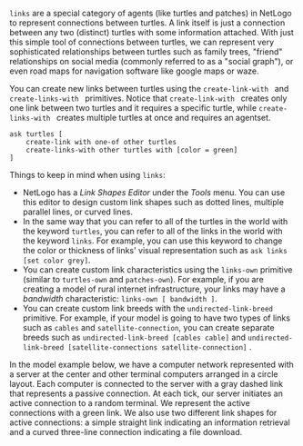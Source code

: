 `links` are a special category of agents (like turtles and patches) in NetLogo to represent connections between turtles. A link itself is just a connection between any two (distinct) turtles with some information attached. With just this simple tool of connections between turtles, we can represent very sophisticated relationships between turtles such as family trees, "friend" relationships on social media (commonly referred to as a "social graph"), or even road maps for navigation software like google maps or waze.



You can create new links between turtles using the `create-link-with ` and `create-links-with ` primitives. Notice that `create-link-with ` creates only one link between two turtles and it requires a specific turtle, while  `create-links-with ` creates multiple turtles at once and requires an agentset.



```
ask turtles [
	create-link with one-of other turtles
	create-links-with other turtles with [color = green]
]
```



Things to keep in mind when using `links`: 

* NetLogo has a *Link Shapes Editor* under the *Tools* menu. You can use this editor to design custom link shapes such as dotted lines, multiple parallel lines, or curved lines.
* In the same way that you can refer to all of the turtles in the world with the keyword `turtles`, you can refer to all of the links in the world with the keyword `links`. For example, you can use this keyword to change the color or thickness of links' visual representation such as `ask links [set color grey]`.
* You can create custom link characteristics using the `links-own` primitive (similar to `turtles-own` and `patches-own`). For example, if you are creating a model of rural internet infrastructure, your links may have a *bandwidth* characteristic: `links-own [ bandwidth ]`.
* You can create custom link breeds with the `undirected-link-breed` primitive. For example, if your model is going to have two types of links such as `cables` and `satellite-connection`, you can create separate breeds such as `undirected-link-breed [cables cable]` and `undirected-link-breed [satellite-connections satellite-connection]` .



In the model example below, we have a computer network represented with a server at the center and other terminal computers arranged in a circle layout. Each computer is connected to the server with a gray dashed link that represents a passive connection. At each tick, our server initiates an active connection to a random terminal. We represent the active connections with a green link. We also use two different link shapes for active connections: a simple straight link indicating an information retrieval and a curved three-line connection indicating a file download. 